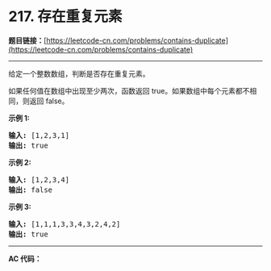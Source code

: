 # 217. 存在重复元素

**题目链接：**[https://leetcode-cn.com/problems/contains-duplicate](https://leetcode-cn.com/problems/contains-duplicate)

---

<div class="content__1Y2H">
 <div class="notranslate">
  <p>给定一个整数数组，判断是否存在重复元素。</p> 
  <p>如果任何值在数组中出现至少两次，函数返回 true。如果数组中每个元素都不相同，则返回 false。</p> 
  <p><strong>示例 1:</strong></p> 
  <pre class="language-text"><strong>输入:</strong> [1,2,3,1]
<strong>输出:</strong> true</pre> 
  <p><strong>示例 2:</strong></p> 
  <pre class="language-text"><strong>输入: </strong>[1,2,3,4]
<strong>输出:</strong> false</pre> 
  <p><strong>示例&nbsp;3:</strong></p> 
  <pre class="language-text"><strong>输入: </strong>[1,1,1,3,3,4,3,2,4,2]
<strong>输出:</strong> true</pre> 
 </div>
</div>

---

**AC 代码：**

```java

```
